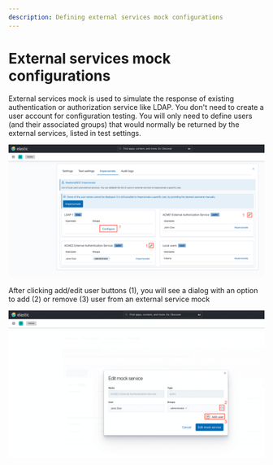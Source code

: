 ```yaml
---
description: Defining external services mock configurations
---
```


# External services mock configurations

External services mock is used to simulate the response of existing authentication or authorization service like LDAP.
You don't need to create a user account for configuration testing.
You will only need to define users (and their associated groups) that would normally be returned by the external services, listed in test settings.

![Auth mock](<../../.gitbook/assets/auth_mock.png>)

After clicking add/edit user buttons (1), you will see a dialog with an option to add (2) or remove (3) user from an external service mock

![Add/edit external mock service](<../../.gitbook/assets/add_edit_auth_mock_service.png>)